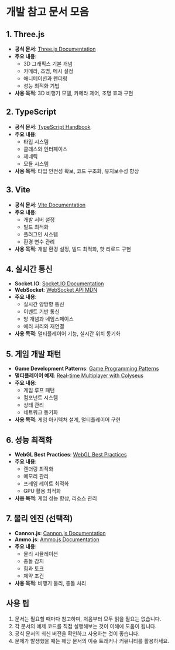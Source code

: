 # 개발 참고 문서 모음

## 1. Three.js
- **공식 문서**: [Three.js Documentation](https://threejs.org/docs/)
- **주요 내용**:
  - 3D 그래픽스 기본 개념
  - 카메라, 조명, 메시 설정
  - 애니메이션과 렌더링
  - 성능 최적화 기법
- **사용 목적**: 3D 비행기 모델, 카메라 제어, 조명 효과 구현

## 2. TypeScript
- **공식 문서**: [TypeScript Handbook](https://www.typescriptlang.org/docs/handbook/intro.html)
- **주요 내용**:
  - 타입 시스템
  - 클래스와 인터페이스
  - 제네릭
  - 모듈 시스템
- **사용 목적**: 타입 안전성 확보, 코드 구조화, 유지보수성 향상

## 3. Vite
- **공식 문서**: [Vite Documentation](https://vitejs.dev/guide/)
- **주요 내용**:
  - 개발 서버 설정
  - 빌드 최적화
  - 플러그인 시스템
  - 환경 변수 관리
- **사용 목적**: 개발 환경 설정, 빌드 최적화, 핫 리로드 구현

## 4. 실시간 통신
- **Socket.IO**: [Socket.IO Documentation](https://socket.io/docs/v4/)
- **WebSocket**: [WebSocket API MDN](https://developer.mozilla.org/en-US/docs/Web/API/WebSocket)
- **주요 내용**:
  - 실시간 양방향 통신
  - 이벤트 기반 통신
  - 방 개념과 네임스페이스
  - 에러 처리와 재연결
- **사용 목적**: 멀티플레이어 기능, 실시간 위치 동기화

## 5. 게임 개발 패턴
- **Game Development Patterns**: [Game Programming Patterns](https://gameprogrammingpatterns.com/)
- **멀티플레이어 예제**: [Real-time Multiplayer with Colyseus](https://developer.playcanvas.com/tutorials/real-time-multiplayer/)
- **주요 내용**:
  - 게임 루프 패턴
  - 컴포넌트 시스템
  - 상태 관리
  - 네트워크 동기화
- **사용 목적**: 게임 아키텍처 설계, 멀티플레이어 구현

## 6. 성능 최적화
- **WebGL Best Practices**: [WebGL Best Practices](https://developer.mozilla.org/en-US/docs/Web/API/WebGL_API/WebGL_best_practices)
- **주요 내용**:
  - 렌더링 최적화
  - 메모리 관리
  - 프레임 레이트 최적화
  - GPU 활용 최적화
- **사용 목적**: 게임 성능 향상, 리소스 관리

## 7. 물리 엔진 (선택적)
- **Cannon.js**: [Cannon.js Documentation](https://schteppe.github.io/cannon.js/docs/)
- **Ammo.js**: [Ammo.js Documentation](https://github.com/kripken/ammo.js/)
- **주요 내용**:
  - 물리 시뮬레이션
  - 충돌 감지
  - 힘과 토크
  - 제약 조건
- **사용 목적**: 비행기 물리, 충돌 처리

## 사용 팁
1. 문서는 필요할 때마다 참고하며, 처음부터 모두 읽을 필요는 없습니다.
2. 각 문서의 예제 코드를 직접 실행해보는 것이 이해에 도움이 됩니다.
3. 공식 문서의 최신 버전을 확인하고 사용하는 것이 좋습니다.
4. 문제가 발생했을 때는 해당 문서의 이슈 트래커나 커뮤니티를 활용하세요. 